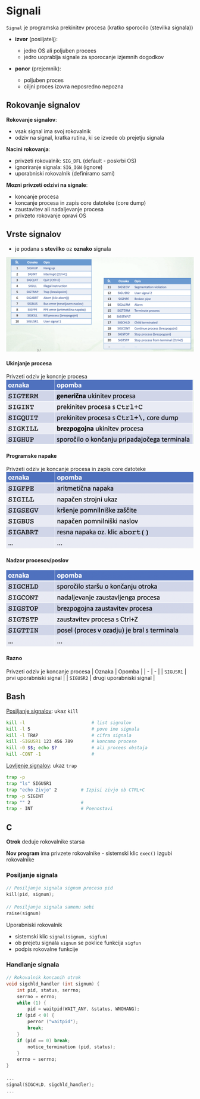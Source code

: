 # Signali
`Signal` je programska prekinitev procesa (kratko sporocilo (stevilka signala))

- **izvor** (posiljatelj):
    - jedro OS ali poljuben procees
    - jedro uoprablja signale za sporocanje izjemnih dogodkov

- **ponor** (prejemnik):
    - poljuben proces
    - ciljni proces izovra neposredno nepozna

## Rokovanje signalov
**Rokovanje signalov**:
- vsak signal ima svoj rokovalnik
- odziv na signal, kratka rutina, ki se izvede ob prejetju signala

**Nacini rokovanja**:
- privzeti rokovalnik: `SIG_DFL` (default - poskrbi OS)
- ignoriranje signala: `SIG_IGN` (ignore)
- uporabniski rokovalnik (definiramo sami)

**Mozni privzeti odzivi na signale**:
- koncanje procesa
- koncanje procesa in zapis core datoteke (core dump)
- zaustavitev ali nadaljevanje procesa
- privzeto rokovanje opravi OS

## Vrste signalov
- je podana s __stevilko__ oz __oznako__ signala

![trda-povezava](./images/vrstasignala.png)

#### Ukinjanje procesa
Privzeti odziv je koncnje procesa
![trda-povezava](./images/ukinjanje-procesa.png)

#### Programske napake
Privzeti odziv je koncanje procesa in zapis core datoteke
![trda-povezava](./images/programske-napake.png)

#### Nadzor procesov/poslov

![trda-povezava](./images/nadzorprocesov-poslov.png)

#### Razno
Privzeti odziv je koncanje procesa
| Oznaka | Opomba |
| - | - | 
| `SIGUSR1` | prvi uporabniski signal |
| `SIGUSR2` | drugi uporabniski signal |


## Bash
<u>Posiljanje signalov</u>: ukaz `kill`

```bash
kill -l                         # list signalov
kill -l 5                       # pove ime signala
kill -l TRAP                    # cifra signala
kill -SIGUSR1 123 456 789       # koncamo procese 
kill -0 $$; echo $?             # ali procees obstaja
kill -CONT -1                   #
```
<u>Lovljenje signalov</u>: ukaz `trap`
```bash
trap -p
trap "ls" SIGUSR1
trap "echo Zivjo" 2         # Izpisi zivjo ob CTRL+C
trap -p SIGINT
trap "" 2                   #
trap - INT                  # Poenostavi
```

## C
**Otrok** deduje rokovalnike starsa 

**Nov program** ima privzete rokovalnike
    - sistemski klic `exec()` izgubi rokovalnike

### Posiljanje signala
```c
// Posiljanje signala signum procesu pid
kill(pid, signum);

// Posiljanje signala samemu sebi
raise(signum)
```

Uporabniski rokovalnik
- sistemski klic `signal(signum, sigfun)`
- ob prejetu signala `signum` se poklice funkcija `sigfun`
- podpis rokovalne funkcije

### Handlanje signala
```c
// Rokovalnik koncanih otrok
void sigchld_handler (int signum) {
    int pid, status, serrno;
    serrno = errno;
    while (1) {
        pid = waitpid(WAIT_ANY, &status, WNOHANG);
    if (pid < 0) {
        perror ("waitpid");
        break;
    }
    if (pid == 0) break;
        notice_termination (pid, status);
    }
    errno = serrno;
}

...
signal(SIGCHLD, sigchld_handler);
... 
```

